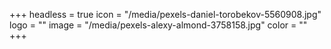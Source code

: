 +++
headless = true
icon = "/media/pexels-daniel-torobekov-5560908.jpg"
logo = ""
image = "/media/pexels-alexy-almond-3758158.jpg"
color = ""
+++
